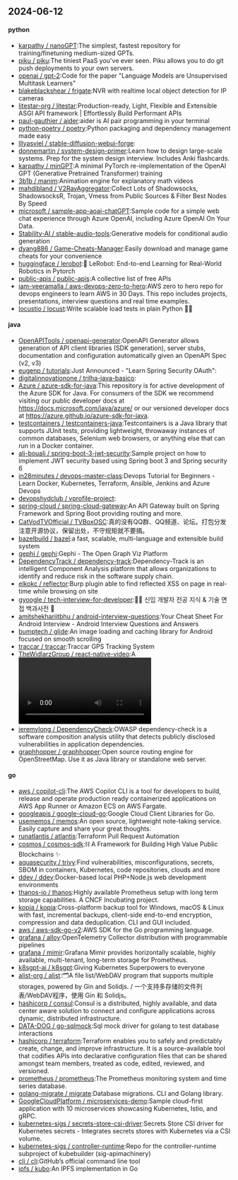 ## 2024-06-12

#### python
* [karpathy / nanoGPT](https://github.com/karpathy/nanoGPT):The simplest, fastest repository for training/finetuning medium-sized GPTs.
* [piku / piku](https://github.com/piku/piku):The tiniest PaaS you've ever seen. Piku allows you to do git push deployments to your own servers.
* [openai / gpt-2](https://github.com/openai/gpt-2):Code for the paper "Language Models are Unsupervised Multitask Learners"
* [blakeblackshear / frigate](https://github.com/blakeblackshear/frigate):NVR with realtime local object detection for IP cameras
* [litestar-org / litestar](https://github.com/litestar-org/litestar):Production-ready, Light, Flexible and Extensible ASGI API framework | Effortlessly Build Performant APIs
* [paul-gauthier / aider](https://github.com/paul-gauthier/aider):aider is AI pair programming in your terminal
* [python-poetry / poetry](https://github.com/python-poetry/poetry):Python packaging and dependency management made easy
* [lllyasviel / stable-diffusion-webui-forge](https://github.com/lllyasviel/stable-diffusion-webui-forge):
* [donnemartin / system-design-primer](https://github.com/donnemartin/system-design-primer):Learn how to design large-scale systems. Prep for the system design interview. Includes Anki flashcards.
* [karpathy / minGPT](https://github.com/karpathy/minGPT):A minimal PyTorch re-implementation of the OpenAI GPT (Generative Pretrained Transformer) training
* [3b1b / manim](https://github.com/3b1b/manim):Animation engine for explanatory math videos
* [mahdibland / V2RayAggregator](https://github.com/mahdibland/V2RayAggregator):Collect Lots of Shadowsocks, ShadowsocksR, Trojan, Vmess from Public Sources & Filter Best Nodes By Speed
* [microsoft / sample-app-aoai-chatGPT](https://github.com/microsoft/sample-app-aoai-chatGPT):Sample code for a simple web chat experience through Azure OpenAI, including Azure OpenAI On Your Data.
* [Stability-AI / stable-audio-tools](https://github.com/Stability-AI/stable-audio-tools):Generative models for conditional audio generation
* [dyang886 / Game-Cheats-Manager](https://github.com/dyang886/Game-Cheats-Manager):Easily download and manage game cheats for your convenience
* [huggingface / lerobot](https://github.com/huggingface/lerobot):🤗 LeRobot: End-to-end Learning for Real-World Robotics in Pytorch
* [public-apis / public-apis](https://github.com/public-apis/public-apis):A collective list of free APIs
* [iam-veeramalla / aws-devops-zero-to-hero](https://github.com/iam-veeramalla/aws-devops-zero-to-hero):AWS zero to hero repo for devops engineers to learn AWS in 30 Days. This repo includes projects, presentations, interview questions and real time examples.
* [locustio / locust](https://github.com/locustio/locust):Write scalable load tests in plain Python 🚗💨

#### java
* [OpenAPITools / openapi-generator](https://github.com/OpenAPITools/openapi-generator):OpenAPI Generator allows generation of API client libraries (SDK generation), server stubs, documentation and configuration automatically given an OpenAPI Spec (v2, v3)
* [eugenp / tutorials](https://github.com/eugenp/tutorials):Just Announced - "Learn Spring Security OAuth":
* [digitalinnovationone / trilha-java-basico](https://github.com/digitalinnovationone/trilha-java-basico):
* [Azure / azure-sdk-for-java](https://github.com/Azure/azure-sdk-for-java):This repository is for active development of the Azure SDK for Java. For consumers of the SDK we recommend visiting our public developer docs at https://docs.microsoft.com/java/azure/ or our versioned developer docs at https://azure.github.io/azure-sdk-for-java.
* [testcontainers / testcontainers-java](https://github.com/testcontainers/testcontainers-java):Testcontainers is a Java library that supports JUnit tests, providing lightweight, throwaway instances of common databases, Selenium web browsers, or anything else that can run in a Docker container.
* [ali-bouali / spring-boot-3-jwt-security](https://github.com/ali-bouali/spring-boot-3-jwt-security):Sample project on how to implement JWT security based using Spring boot 3 and Spring security 6
* [in28minutes / devops-master-class](https://github.com/in28minutes/devops-master-class):Devops Tutorial for Beginners - Learn Docker, Kubernetes, Terraform, Ansible, Jenkins and Azure Devops
* [devopshydclub / vprofile-project](https://github.com/devopshydclub/vprofile-project):
* [spring-cloud / spring-cloud-gateway](https://github.com/spring-cloud/spring-cloud-gateway):An API Gateway built on Spring Framework and Spring Boot providing routing and more.
* [CatVodTVOfficial / TVBoxOSC](https://github.com/CatVodTVOfficial/TVBoxOSC):真的没有QQ群、QQ频道、论坛。打包分发注意开源协议，保留出处，不守规矩就不要搞。
* [bazelbuild / bazel](https://github.com/bazelbuild/bazel):a fast, scalable, multi-language and extensible build system
* [gephi / gephi](https://github.com/gephi/gephi):Gephi - The Open Graph Viz Platform
* [DependencyTrack / dependency-track](https://github.com/DependencyTrack/dependency-track):Dependency-Track is an intelligent Component Analysis platform that allows organizations to identify and reduce risk in the software supply chain.
* [elkokc / reflector](https://github.com/elkokc/reflector):Burp plugin able to find reflected XSS on page in real-time while browsing on site
* [gyoogle / tech-interview-for-developer](https://github.com/gyoogle/tech-interview-for-developer):👶🏻 신입 개발자 전공 지식 & 기술 면접 백과사전 📖
* [amitshekhariitbhu / android-interview-questions](https://github.com/amitshekhariitbhu/android-interview-questions):Your Cheat Sheet For Android Interview - Android Interview Questions and Answers
* [bumptech / glide](https://github.com/bumptech/glide):An image loading and caching library for Android focused on smooth scrolling
* [traccar / traccar](https://github.com/traccar/traccar):Traccar GPS Tracking System
* [TheWidlarzGroup / react-native-video](https://github.com/TheWidlarzGroup/react-native-video):A <Video /> component for react-native
* [jeremylong / DependencyCheck](https://github.com/jeremylong/DependencyCheck):OWASP dependency-check is a software composition analysis utility that detects publicly disclosed vulnerabilities in application dependencies.
* [graphhopper / graphhopper](https://github.com/graphhopper/graphhopper):Open source routing engine for OpenStreetMap. Use it as Java library or standalone web server.

#### go
* [aws / copilot-cli](https://github.com/aws/copilot-cli):The AWS Copilot CLI is a tool for developers to build, release and operate production ready containerized applications on AWS App Runner or Amazon ECS on AWS Fargate.
* [googleapis / google-cloud-go](https://github.com/googleapis/google-cloud-go):Google Cloud Client Libraries for Go.
* [usememos / memos](https://github.com/usememos/memos):An open source, lightweight note-taking service. Easily capture and share your great thoughts.
* [runatlantis / atlantis](https://github.com/runatlantis/atlantis):Terraform Pull Request Automation
* [cosmos / cosmos-sdk](https://github.com/cosmos/cosmos-sdk):⛓️ A Framework for Building High Value Public Blockchains ✨
* [aquasecurity / trivy](https://github.com/aquasecurity/trivy):Find vulnerabilities, misconfigurations, secrets, SBOM in containers, Kubernetes, code repositories, clouds and more
* [ddev / ddev](https://github.com/ddev/ddev):Docker-based local PHP+Node.js web development environments
* [thanos-io / thanos](https://github.com/thanos-io/thanos):Highly available Prometheus setup with long term storage capabilities. A CNCF Incubating project.
* [kopia / kopia](https://github.com/kopia/kopia):Cross-platform backup tool for Windows, macOS & Linux with fast, incremental backups, client-side end-to-end encryption, compression and data deduplication. CLI and GUI included.
* [aws / aws-sdk-go-v2](https://github.com/aws/aws-sdk-go-v2):AWS SDK for the Go programming language.
* [grafana / alloy](https://github.com/grafana/alloy):OpenTelemetry Collector distribution with programmable pipelines
* [grafana / mimir](https://github.com/grafana/mimir):Grafana Mimir provides horizontally scalable, highly available, multi-tenant, long-term storage for Prometheus.
* [k8sgpt-ai / k8sgpt](https://github.com/k8sgpt-ai/k8sgpt):Giving Kubernetes Superpowers to everyone
* [alist-org / alist](https://github.com/alist-org/alist):🗂️A file list/WebDAV program that supports multiple storages, powered by Gin and Solidjs. / 一个支持多存储的文件列表/WebDAV程序，使用 Gin 和 Solidjs。
* [hashicorp / consul](https://github.com/hashicorp/consul):Consul is a distributed, highly available, and data center aware solution to connect and configure applications across dynamic, distributed infrastructure.
* [DATA-DOG / go-sqlmock](https://github.com/DATA-DOG/go-sqlmock):Sql mock driver for golang to test database interactions
* [hashicorp / terraform](https://github.com/hashicorp/terraform):Terraform enables you to safely and predictably create, change, and improve infrastructure. It is a source-available tool that codifies APIs into declarative configuration files that can be shared amongst team members, treated as code, edited, reviewed, and versioned.
* [prometheus / prometheus](https://github.com/prometheus/prometheus):The Prometheus monitoring system and time series database.
* [golang-migrate / migrate](https://github.com/golang-migrate/migrate):Database migrations. CLI and Golang library.
* [GoogleCloudPlatform / microservices-demo](https://github.com/GoogleCloudPlatform/microservices-demo):Sample cloud-first application with 10 microservices showcasing Kubernetes, Istio, and gRPC.
* [kubernetes-sigs / secrets-store-csi-driver](https://github.com/kubernetes-sigs/secrets-store-csi-driver):Secrets Store CSI driver for Kubernetes secrets - Integrates secrets stores with Kubernetes via a CSI volume.
* [kubernetes-sigs / controller-runtime](https://github.com/kubernetes-sigs/controller-runtime):Repo for the controller-runtime subproject of kubebuilder (sig-apimachinery)
* [cli / cli](https://github.com/cli/cli):GitHub’s official command line tool
* [ipfs / kubo](https://github.com/ipfs/kubo):An IPFS implementation in Go
